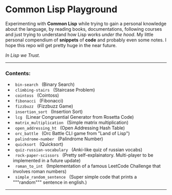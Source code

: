 # Common Lisp Playground
Experimenting with **Common Lisp** while trying to gain a personal knowledge about the language, by reading books, documentations, following courses and just trying to understand how Lisp works *under the hood*. My little personal compendium of **snippets** of **code** and probably even some notes. I hope this repo will get pretty huge in the near future.

*In Lisp we Trust.*

---

### Contents: 
- <code> bin-search </code> (Binary Search)
- <code> climbing-stairs </code> (Staircase Problem)
- <code> cointoss </code> (Cointoss)
- <code> fibonacci </code> (Fibonacci)
- <code> fizzbuzz </code> (Fizzbuzz Game)
- <code> insertion_sort </code> (Insertion Sort)
- <code> lcg </code> (Linear Congruential Generator from Rosetta Code)
- <code> matrix_multiplication </code> (Simple matrix multiplication)
- <code> open_addressing_ht </code> (Open Addressing Hash Table)
- <code> orc_battle </code> (Orc Battle CLI game from "Land of Lisp")
- <code> palindrome-number </code> (Palindrome Number)
- <code> quicksort </code> (Quicksort)
- <code> quiz-russian-vocabulary </code> (Anki-like quiz of russian vocabs)
- <code> rock-paper-scissors </code> (Pretty self-explainatory. Multi-player to be implemented in a future update)
- <code> roman_to_int </code> (Implementation of a famous LeetCode Challenge that involves roman numbers)
- <code> simple_random_sentence </code> (Super simple code that prints a """random""" sentence in english.)

---
